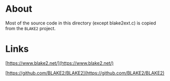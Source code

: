 # About

Most of the source code in this directory (except blake2ext.c) is copied from the `BLAKE2` project.

# Links

[https://www.blake2.net/](https://www.blake2.net/)

[https://github.com/BLAKE2/BLAKE2](https://github.com/BLAKE2/BLAKE2)

